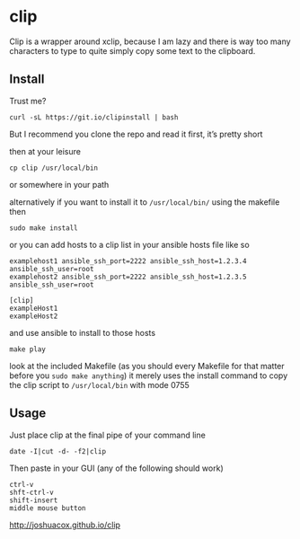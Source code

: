 # clip
Clip is a wrapper around xclip, because I am lazy and there is way too many characters to type to quite simply copy some text to the clipboard.

## Install

Trust me?

```
curl -sL https://git.io/clipinstall | bash
```

But I recommend you clone the repo and read it first, it’s pretty short

then at your leisure

`cp clip /usr/local/bin`

or somewhere in your path

alternatively if you want to install it to `/usr/local/bin/` using the makefile then

```
sudo make install
```

or you can add hosts to a clip list in your ansible hosts file like so

```
examplehost1 ansible_ssh_port=2222 ansible_ssh_host=1.2.3.4 ansible_ssh_user=root
examplehost2 ansible_ssh_port=2222 ansible_ssh_host=1.2.3.5 ansible_ssh_user=root

[clip]
exampleHost1
exampleHost2
```
and use ansible to install to those hosts

```
make play
```

look at the included Makefile (as you should every Makefile for that matter before you `sudo make anything`)
it merely uses the install command to copy the clip script to `/usr/local/bin` with mode 0755

## Usage

Just place clip at the final pipe of your command line

```
date -I|cut -d- -f2|clip
```

Then paste in your GUI (any of the following should work)

```
ctrl-v
shft-ctrl-v
shift-insert
middle mouse button
```

http://joshuacox.github.io/clip
